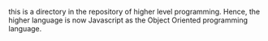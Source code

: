 this is a directory in the repository of higher level programming. Hence, the higher language is now Javascript as the Object Oriented  programming language.
